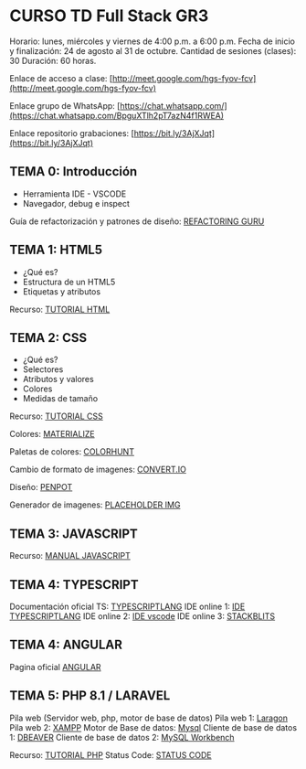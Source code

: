 # CURSO TD Full Stack GR3

Horario: lunes, miércoles y viernes de 4:00 p.m. a 6:00 p.m.
Fecha de inicio y finalización: 24 de agosto al 31 de octubre.
Cantidad de sesiones (clases): 30
Duración: 60 horas.

Enlace de acceso a clase: [http://meet.google.com/hgs-fyov-fcv](http://meet.google.com/hgs-fyov-fcv)

Enlace grupo de WhatsApp: [https://chat.whatsapp.com/](https://chat.whatsapp.com/BpguXTlh2pT7azN4f1RWEA)

Enlace repositorio grabaciones: [https://bit.ly/3AjXJqt](https://bit.ly/3AjXJqt)

## TEMA 0: Introducción

- Herramienta IDE - VSCODE
- Navegador, debug e inspect

Guía de refactorización y patrones de diseño: [REFACTORING GURU](https://refactoring.guru/)

## TEMA 1: HTML5

- ¿Qué es?
- Estructura de un HTML5
- Etiquetas y atributos

Recurso: [TUTORIAL HTML](https://www.w3schools.com/html/)

## TEMA 2: CSS

- ¿Qué es?
- Selectores
- Atributos y valores
- Colores
- Medidas de tamaño

Recurso: [TUTORIAL CSS](https://www.w3schools.com/css/)

Colores: [MATERIALIZE](https://materializecss.com/color.html)

Paletas de colores: [COLORHUNT](https://colorhunt.co/)

Cambio de formato de imagenes: [CONVERT.IO](https://convertio.co/es/)

Diseño: [PENPOT](https://penpot.app/)

Generador de imagenes: [PLACEHOLDER IMG](https://via.placeholder.com/400x200.png)

## TEMA 3: JAVASCRIPT

Recurso: [MANUAL JAVASCRIPT](https://www.w3schools.com/css/)

## TEMA 4: TYPESCRIPT

Documentación oficial TS: [TYPESCRIPTLANG](https://www.typescriptlang.org/)
IDE online 1: [IDE TYPESCRIPTLANG](https://www.typescriptlang.org/play)
IDE online 2: [IDE vscode](https://vscode.dev/)
IDE online 3: [STACKBLITS](https://stackblitz.com/)

## TEMA 4: ANGULAR

Pagina oficial [ANGULAR](https://angular.io/)

## TEMA 5: PHP 8.1 / LARAVEL

Pila web (Servidor web, php, motor de base de datos)
Pila web 1: [Laragon](https://laragon.org/download/index.html)
Pila web 2: [XAMPP](https://www.apachefriends.org/es/index.html)
Motor de Base de datos: [Mysql](https://dev.mysql.com/downloads/installer/)
Cliente de base de datos 1: [DBEAVER](https://dbeaver.io/)
Cliente de base de datos 2: [MySQL Workbench](https://dev.mysql.com/downloads/workbench/)

Recurso: [TUTORIAL PHP](https://www.w3schools.com/php/default.asp)
Status Code: [STATUS CODE](https://developer.mozilla.org/en-US/docs/Web/HTTP/Status)
